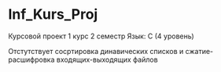 # Inf_Kurs_Proj
Курсовой проект 1 курс 2 семестр 
Язык: С (4 уровень)

Отстутствует сосртировка динавических списков и сжатие-расшифровка входящих-выходящих файлов
